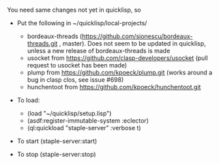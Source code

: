 You need same changes not yet in quicklisp, so
* Put the following in ~/quicklisp/local-projects/
  * bordeaux-threads (https://github.com/sionescu/bordeaux-threads.git , master). Does not seem to be updated in quicklisp, unless a new release of bordeaux-threads is made
  * usocket from https://github.com/clasp-developers/usocket (pull request to usocket has been made)
  * plump from https://github.com/kpoeck/plump.git (works around a bug in clasp clos, see issue #698)
  * hunchentoot from https://github.com/kpoeck/hunchentoot.git

* To load:
  * (load "~/quicklisp/setup.lisp")
  * (asdf:register-immutable-system :eclector)
  * (ql:quickload "staple-server" :verbose t)

* To start (staple-server:start) 
* To stop (staple-server:stop) 